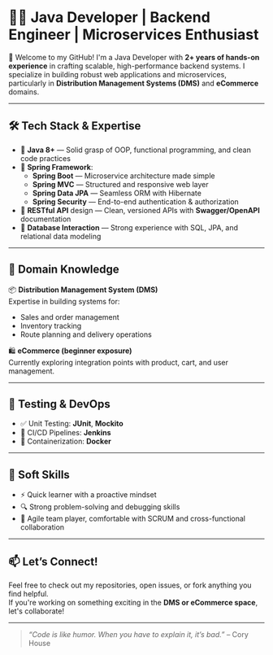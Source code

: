 # 👨‍💻 Java Developer | Backend Engineer | Microservices Enthusiast

🚀 Welcome to my GitHub! I'm a Java Developer with **2+ years of hands-on experience** in crafting scalable, high-performance backend systems. I specialize in building robust web applications and microservices, particularly in **Distribution Management Systems (DMS)** and **eCommerce** domains.

---

## 🛠 Tech Stack & Expertise

- 🔹 **Java 8+** — Solid grasp of OOP, functional programming, and clean code practices  
- 🔹 **Spring Framework**:
  - **Spring Boot** — Microservice architecture made simple
  - **Spring MVC** — Structured and responsive web layer
  - **Spring Data JPA** — Seamless ORM with Hibernate
  - **Spring Security** — End-to-end authentication & authorization
- 🔹 **RESTful API** design — Clean, versioned APIs with **Swagger/OpenAPI** documentation
- 🔹 **Database Interaction** — Strong experience with SQL, JPA, and relational data modeling

---

## 🧠 Domain Knowledge

📦 **Distribution Management System (DMS)**  
Expertise in building systems for:
- Sales and order management
- Inventory tracking
- Route planning and delivery operations

🛍️ **eCommerce (beginner exposure)**  
Currently exploring integration points with product, cart, and user management.

---

## 🧪 Testing & DevOps

- ✅ Unit Testing: **JUnit**, **Mockito**
- 🔁 CI/CD Pipelines: **Jenkins**
- 🐳 Containerization: **Docker**

---

## 🚀 Soft Skills

- ⚡ Quick learner with a proactive mindset
- 🔍 Strong problem-solving and debugging skills
- 🤝 Agile team player, comfortable with SCRUM and cross-functional collaboration

---

## 📫 Let’s Connect!

Feel free to check out my repositories, open issues, or fork anything you find helpful.  
If you're working on something exciting in the **DMS or eCommerce space**, let's collaborate!

---

> _“Code is like humor. When you have to explain it, it’s bad.”_ – Cory House
